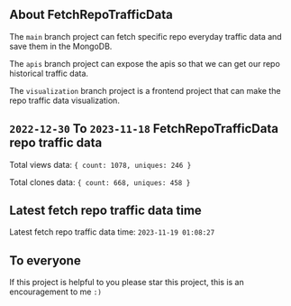 ## About FetchRepoTrafficData

The `main` branch project can fetch specific repo everyday traffic data and save them in the MongoDB.

The `apis` branch project can expose the apis so that we can get our repo historical traffic data.

The `visualization` branch project is a frontend project that can make the repo traffic data visualization.

## `2022-12-30` To `2023-11-18` FetchRepoTrafficData repo traffic data

Total views data: `{ count: 1078, uniques: 246 }`

Total clones data: `{ count: 668, uniques: 458 }`

## Latest fetch repo traffic data time

Latest fetch repo traffic data time: `2023-11-19 01:08:27`

## To everyone

If this project is helpful to you please star this project, this is an encouragement to me `:)`



